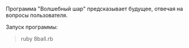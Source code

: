 Программа "Волшебный шар" предсказывает будущее, отвечая на вопросы пользователя.

Запуск программы:
>ruby 8ball.rb
